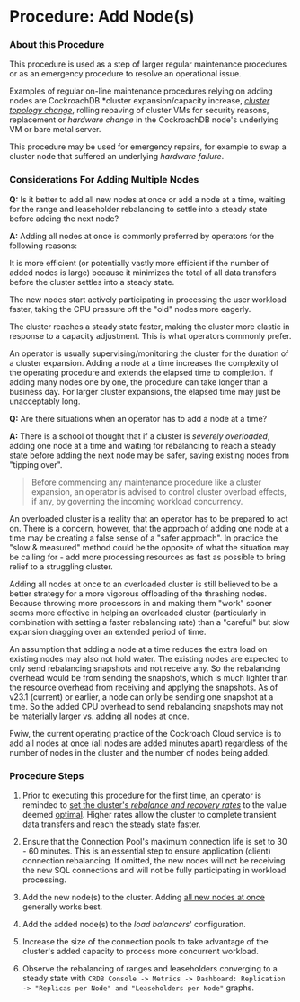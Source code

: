 # Procedure:  Add Node(s)

### About this Procedure

This procedure is used as a step of larger regular maintenance procedures or as an emergency procedure to resolve an operational issue.

Examples of regular on-line maintenance procedures relying on adding nodes are CockroachDB *cluster expansion/capacity increase, [*cluster topology change*](./cluster-region-migrate.md), rolling repaving of cluster VMs for security reasons, replacement or *hardware change* in the CockroachDB node's underlying VM or bare metal server.

This procedure may be used for emergency repairs, for example to swap a cluster node that suffered an underlying *hardware failure*. 



### Considerations For Adding Multiple Nodes

**Q:** Is it better to add all new nodes at once or add a node at a time, waiting for the range and leaseholder rebalancing to settle into a steady state before adding the next node?

**A:** Adding all nodes at once is commonly preferred by operators for the following reasons:

It is more efficient (or potentially vastly more efficient if the number of added nodes is large) because it minimizes the total of all data transfers before the cluster settles into a steady state.

The new nodes start actively participating in processing the user workload faster, taking the CPU pressure off the "old" nodes more eagerly.

The cluster reaches a steady state faster, making the cluster more elastic in response to a capacity adjustment. This is what operators commonly prefer. 

An operator is usually supervising/monitoring the cluster for the duration of a cluster expansion. Adding a node at a time increases the complexity of the operating procedure and extends the elapsed time to completion. If adding many nodes one by one, the procedure can take longer than a business day. For larger cluster expansions, the elapsed time may just be unacceptably long. 



**Q:** Are there situations when an operator has to add a node at a time?

**A:** There is a school of thought that if a cluster is *severely overloaded*, adding one node at a time and waiting for rebalancing to reach a steady state before adding the next node may be safer, saving existing nodes from "tipping over".

> Before commencing any maintenance procedure like a cluster expansion, an operator is advised to control cluster overload effects, if any, by governing the incoming workload concurrency.

An overloaded cluster is a reality that an operator has to be prepared to act on. There is a concern, however, that the approach of adding one node at a time may be creating a false sense of a "safer approach". In practice the "slow & measured" method could be the opposite of what the situation may be calling for - add more processing resources as fast as possible to bring relief to a struggling cluster.

Adding all nodes at once to an overloaded cluster is still believed to be a better strategy for a more vigorous offloading of the thrashing nodes. Because throwing more processors in and making them "work" sooner seems more effective in helping an overloaded cluster (particularly in combination with setting a faster rebalancing rate) than a "careful" but slow expansion dragging over an extended period of time.

An assumption that adding a node at a time reduces the extra load on existing nodes may also not hold water. The existing nodes are expected to only send rebalancing snapshots and not receive any. So the rebalancing overhead would be from sending the snapshots, which is much lighter than the resource overhead from receiving and applying the snapshots. As of v23.1 (current) or earlier, a node can only be sending one snapshot at a time. So the added CPU overhead to send rebalancing snapshots may not be materially larger vs. adding all nodes at once.

Fwiw, the current operating practice of the Cockroach Cloud service is to add all nodes at once (all nodes are added minutes apart) regardless of the number of nodes in the cluster and the number of nodes being added.



### Procedure Steps

1. Prior to executing this procedure for the first time, an operator is reminded to [set the cluster's *rebalance and recovery rates*](./change-rebalance-rate.md) to the value deemed [optimal](./change-rebalance-rate.md#considerations-for-setting-the-max-rates). Higher rates allow the cluster to complete transient data transfers and reach the steady state faster.  

   

2. Ensure that the Connection Pool's maximum connection life is set to 30 - 60 minutes. This is an essential step to ensure application (client) connection rebalancing. If omitted, the new nodes will not be receiving the new SQL connections and will not be fully participating in workload processing.

   

3. Add the new node(s) to the cluster. Adding [all new nodes at once](#considerations-for-adding-multiple-nodes) generally works best.

   

4. Add the added node(s) to the *load balancers*' configuration.

   

5. Increase the size of the connection pools to take advantage of the cluster's added capacity to process more concurrent workload.

   

6. Observe the rebalancing of ranges and leaseholders converging to a steady state with `CRDB Console -> Metrics -> Dashboard: Replication -> "Replicas per Node" and "Leaseholders per Node"` graphs.

